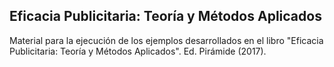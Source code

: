 ## Eficacia Publicitaria: Teoría y Métodos Aplicados

Material para la ejecución de los ejemplos desarrollados en el libro "Eficacia Publicitaria: Teoría y Métodos Aplicados". Ed. Pirámide (2017).
